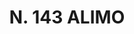 ---
title: "N. 143 ALIMO"
plant-name: "N. 143"
plant-number: "143"
plant-xml: "/assets/xml/plant143.xml"
plant-img1: "/assets/img/plant143_verso.jpg"
plant-img2: "/assets/img/plant143.jpg"
plant-title: "N. 143 ALIMO"
plant-taxon-link: "http://www.worldfloraonline.org/taxon/wfo-0000556480"
plant-taxon-content: "[Atriplex portulacoides L.]"
layout: single-xml
---